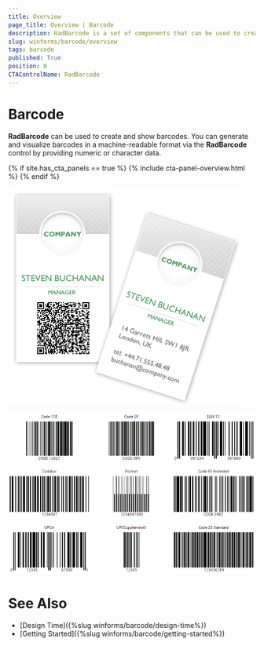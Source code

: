 ```yaml
---
title: Overview
page_title: Overview | Barcode
description: RadBarcode is a set of components that can be used to create, show and read barcodes. 
slug: winforms/barcode/overview 
tags: barcode
published: True
position: 0 
CTAControlName: RadBarcode
---
```


# Barcode

**RadBarcode** can be used to create and show barcodes. You can generate and visualize barcodes in a machine-readable format via the **RadBarcode** control by providing numeric or character data. 

{% if site.has_cta_panels == true %}
{% include cta-panel-overview.html %}
{% endif %}

![winforms/barcode-overview 001](images/barcode-overview001.png)

![winforms/barcode-overview 002](images/barcode-overview002.png)

# See Also

* [Design Time]({%slug winforms/barcode/design-time%})
* [Getting Started]({%slug winforms/barcode/getting-started%})
 
        
